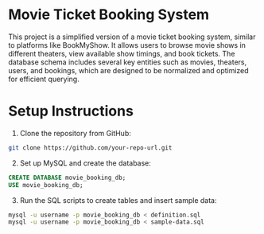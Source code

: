 # Movie Ticket Booking System

This project is a simplified version of a movie ticket booking system, similar to platforms like BookMyShow. It allows users to browse movie shows in different theaters, view available show timings, and book tickets. The database schema includes several key entities such as movies, theaters, users, and bookings, which are designed to be normalized and optimized for efficient querying.

# Setup Instructions

1. Clone the repository from GitHub:
```bash
git clone https://github.com/your-repo-url.git
```

2. Set up MySQL and create the database:
```sql
CREATE DATABASE movie_booking_db;
USE movie_booking_db;
```

3. Run the SQL scripts to create tables and insert sample data:
```bash
mysql -u username -p movie_booking_db < definition.sql
mysql -u username -p movie_booking_db < sample-data.sql
```